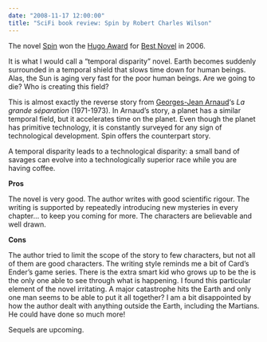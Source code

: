 ```yaml
---
date: "2008-11-17 12:00:00"
title: "SciFi book review: Spin by Robert Charles Wilson"
---
```




The novel [Spin](https://en.wikipedia.org/wiki/Spin_(novel)) won the <a title="Hugo Award" href="https://en.wikipedia.org/wiki/Hugo_Award">Hugo Award</a> for <a title="Hugo Award for Best Novel" href="https://en.wikipedia.org/wiki/Hugo_Award_for_Best_Novel">Best Novel</a> in 2006.

It is what I would call a &ldquo;temporal disparity&rdquo; novel. Earth becomes suddenly surrounded in a temporal shield that slows time down for human beings. Alas, the Sun is aging very fast for the poor human beings. Are we going to die? Who is creating this field?

This is almost exactly the reverse story from [Georges-Jean Arnaud](https://fr.wikipedia.org/wiki/Georges-Jean_Arnaud)&lsquo;s <em>La grande séparation</em> (1971-1973). In Arnaud&rsquo;s story, a planet has a similar temporal field, but it accelerates time on the planet. Even though the planet has primitive technology, it is constantly surveyed for any sign of technological development. Spin offers the counterpart story.

A temporal disparity leads to a technological disparity: a small band of savages can evolve into a technologically superior race while you are having coffee.

__Pros__

The novel is very good. The author writes with good scientific rigour. The writing is supported by repeatedly introducing new mysteries in every chapter&hellip; to keep you coming for more. The characters are believable and well drawn.

__Cons__

The author tried to limit the scope of the story to few characters, but not all of them are good characters. The writing style reminds me a bit of Card&rsquo;s Ender&rsquo;s game series. There is the extra smart kid who grows up to be the is the only one able to see through what is happening. I found this particular element of the novel irritating. A major catastrophe hits the Earth and only one man seems to be able to put it all together? I am a bit disappointed by how the author dealt with anything outside the Earth, including the Martians. He could have done so much more! 

Sequels are upcoming.

